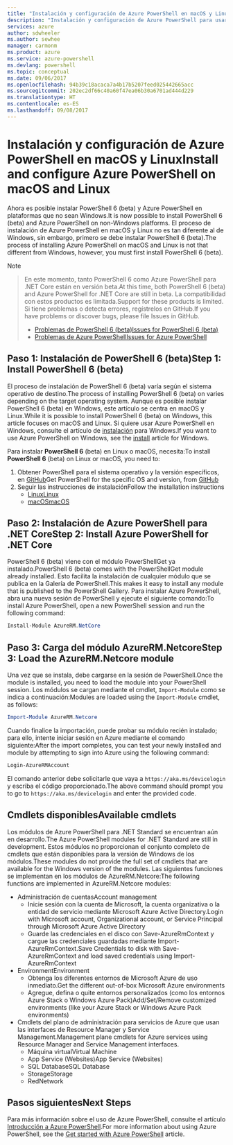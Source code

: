 ```yaml
---
title: "Instalación y configuración de Azure PowerShell en macOS y Linux | Microsoft Docs"
description: "Instalación y configuración de Azure PowerShell para usarlo por primera vez en macOS y Linux."
services: azure
author: sdwheeler
ms.author: sewhee
manager: carmonm
ms.product: azure
ms.service: azure-powershell
ms.devlang: powershell
ms.topic: conceptual
ms.date: 09/06/2017
ms.openlocfilehash: 94b39c18acaca7a4b17b5207feed025442665acc
ms.sourcegitcommit: 202ec2df66c40a60f47ea06b30a6701ad444d229
ms.translationtype: HT
ms.contentlocale: es-ES
ms.lasthandoff: 09/08/2017
---
```

# <a name="install-and-configure-azure-powershell-on-macos-and-linux"></a><span data-ttu-id="cca14-103">Instalación y configuración de Azure PowerShell en macOS y Linux</span><span class="sxs-lookup"><span data-stu-id="cca14-103">Install and configure Azure PowerShell on macOS and Linux</span></span>

<span data-ttu-id="cca14-104">Ahora es posible instalar PowerShell 6 (beta) y Azure PowerShell en plataformas que no sean Windows.</span><span class="sxs-lookup"><span data-stu-id="cca14-104">It is now possible to install PowerShell 6 (beta) and Azure PowerShell on non-Windows platforms.</span></span>
<span data-ttu-id="cca14-105">El proceso de instalación de Azure PowerShell en macOS y Linux no es tan diferente al de Windows, sin embargo, primero se debe instalar PowerShell 6 (beta).</span><span class="sxs-lookup"><span data-stu-id="cca14-105">The process of installing Azure PowerShell on macOS and Linux is not that different from Windows, however, you must first install PowerShell 6 (beta).</span></span>

> [!NOTE]

> <span data-ttu-id="cca14-106">En este momento, tanto PowerShell 6 como Azure PowerShell para .NET Core están en versión beta.</span><span class="sxs-lookup"><span data-stu-id="cca14-106">At this time, both PowerShell 6 (beta) and Azure PowerShell for .NET Core are still in beta.</span></span>
> <span data-ttu-id="cca14-107">La compatibilidad con estos productos es limitada.</span><span class="sxs-lookup"><span data-stu-id="cca14-107">Support for these products is limited.</span></span> <span data-ttu-id="cca14-108">Si tiene problemas o detecta errores, regístrelos en GitHub.</span><span class="sxs-lookup"><span data-stu-id="cca14-108">If you have problems or discover bugs, please file Issues in GitHub.</span></span>
>
> * [<span data-ttu-id="cca14-109">Problemas de PowerShell 6 (beta)</span><span class="sxs-lookup"><span data-stu-id="cca14-109">Issues for PowerShell 6 (beta)</span></span>](https://github.com/PowerShell/PowerShell/issues)
> * [<span data-ttu-id="cca14-110">Problemas de Azure PowerShell</span><span class="sxs-lookup"><span data-stu-id="cca14-110">Issues for Azure PowerShell</span></span>](https://github.com/azure/azure-docs-powershell/issues)

## <a name="step-1-install-powershell-6-beta"></a><span data-ttu-id="cca14-111">Paso 1: Instalación de PowerShell 6 (beta)</span><span class="sxs-lookup"><span data-stu-id="cca14-111">Step 1: Install PowerShell 6 (beta)</span></span>

<span data-ttu-id="cca14-112">El proceso de instalación de PowerShell 6 (beta) varía según el sistema operativo de destino.</span><span class="sxs-lookup"><span data-stu-id="cca14-112">The process of installing PowerShell 6 (beta) on varies depending on the target operating system.</span></span>
<span data-ttu-id="cca14-113">Aunque es posible instalar PowerShell 6 (beta) en Windows, este artículo se centra en macOS y Linux.</span><span class="sxs-lookup"><span data-stu-id="cca14-113">While it is possible to install PowerShell 6 (beta) on Windows, this article focuses on macOS and Linux.</span></span> <span data-ttu-id="cca14-114">Si quiere usar Azure PowerShell en Windows, consulte el artículo de [instalación](./install-azurerm-ps.md) para Windows.</span><span class="sxs-lookup"><span data-stu-id="cca14-114">If you want to use Azure PowerShell on Windows, see the [install](./install-azurerm-ps.md) article for Windows.</span></span>

<span data-ttu-id="cca14-115">Para instalar **PowerShell 6** (beta) en Linux o macOS, necesita:</span><span class="sxs-lookup"><span data-stu-id="cca14-115">To install **PowerShell 6** (beta) on Linux or macOS, you need to:</span></span>

1. <span data-ttu-id="cca14-116">Obtener PowerShell para el sistema operativo y la versión específicos, en [GitHub](https://github.com/powershell/powershell#get-powershell)</span><span class="sxs-lookup"><span data-stu-id="cca14-116">Get PowerShell for the specific OS and version, from [GitHub](https://github.com/powershell/powershell#get-powershell)</span></span>
2. <span data-ttu-id="cca14-117">Seguir las instrucciones de instalación</span><span class="sxs-lookup"><span data-stu-id="cca14-117">Follow the installation instructions</span></span>
   - [<span data-ttu-id="cca14-118">Linux</span><span class="sxs-lookup"><span data-stu-id="cca14-118">Linux</span></span>](https://github.com/PowerShell/PowerShell/blob/master/docs/installation/linux.md)
   - [<span data-ttu-id="cca14-119">macOS</span><span class="sxs-lookup"><span data-stu-id="cca14-119">macOS</span></span>](https://github.com/PowerShell/PowerShell/blob/master/docs/installation/linux.md#macos-1012)

## <a name="step-2-install-azure-powershell-for-net-core"></a><span data-ttu-id="cca14-120">Paso 2: Instalación de Azure PowerShell para .NET Core</span><span class="sxs-lookup"><span data-stu-id="cca14-120">Step 2: Install Azure PowerShell for .NET Core</span></span>

<span data-ttu-id="cca14-121">PowerShell 6 (beta) viene con el módulo PowerShellGet ya instalado.</span><span class="sxs-lookup"><span data-stu-id="cca14-121">PowerShell 6 (beta) comes with the PowerShellGet module already installed.</span></span> <span data-ttu-id="cca14-122">Esto facilita la instalación de cualquier módulo que se publica en la Galería de PowerShell.</span><span class="sxs-lookup"><span data-stu-id="cca14-122">This makes it easy to install any module that is published to the PowerShell Gallery.</span></span> <span data-ttu-id="cca14-123">Para instalar Azure PowerShell, abra una nueva sesión de PowerShell y ejecute el siguiente comando:</span><span class="sxs-lookup"><span data-stu-id="cca14-123">To install Azure PowerShell, open a new PowerShell session and run the following command:</span></span>

```powershell
Install-Module AzureRM.NetCore
```

## <a name="step-3-load-the-azurermnetcore-module"></a><span data-ttu-id="cca14-124">Paso 3: Carga del módulo AzureRM.Netcore</span><span class="sxs-lookup"><span data-stu-id="cca14-124">Step 3: Load the AzureRM.Netcore module</span></span>

<span data-ttu-id="cca14-125">Una vez que se instala, debe cargarse en la sesión de PowerShell.</span><span class="sxs-lookup"><span data-stu-id="cca14-125">Once the module is installed, you need to load the module into your PowerShell session.</span></span> <span data-ttu-id="cca14-126">Los módulos se cargan mediante el cmdlet, `Import-Module` como se indica a continuación:</span><span class="sxs-lookup"><span data-stu-id="cca14-126">Modules are loaded using the `Import-Module` cmdlet, as follows:</span></span>

```powershell
Import-Module AzureRM.Netcore
```

<span data-ttu-id="cca14-127">Cuando finalice la importación, puede probar su módulo recién instalado; para ello, intente iniciar sesión en Azure mediante el comando siguiente:</span><span class="sxs-lookup"><span data-stu-id="cca14-127">After the import completes, you can test your newly installed and module by attempting to sign into Azure using the following command:</span></span>

```powershell
Login-AzureRMAccount
```

<span data-ttu-id="cca14-128">El comando anterior debe solicitarle que vaya a `https://aka.ms/devicelogin` y escriba el código proporcionado.</span><span class="sxs-lookup"><span data-stu-id="cca14-128">The above command should prompt you to go to `https://aka.ms/devicelogin` and enter the provided code.</span></span>

## <a name="available-cmdlets"></a><span data-ttu-id="cca14-129">Cmdlets disponibles</span><span class="sxs-lookup"><span data-stu-id="cca14-129">Available cmdlets</span></span>

<span data-ttu-id="cca14-130">Los módulos de Azure PowerShell para .NET Standard se encuentran aún en desarrollo.</span><span class="sxs-lookup"><span data-stu-id="cca14-130">The Azure PowerShell modules for .NET Standard are still in development.</span></span> <span data-ttu-id="cca14-131">Estos módulos no proporcionan el conjunto completo de cmdlets que están disponibles para la versión de Windows de los módulos.</span><span class="sxs-lookup"><span data-stu-id="cca14-131">These modules do not provide the full set of cmdlets that are available for the Windows version of the modules.</span></span> <span data-ttu-id="cca14-132">Las siguientes funciones se implementan en los módulos de AzureRM.Netcore:</span><span class="sxs-lookup"><span data-stu-id="cca14-132">The following functions are implemented in AzureRM.Netcore modules:</span></span>

* <span data-ttu-id="cca14-133">Administración de cuentas</span><span class="sxs-lookup"><span data-stu-id="cca14-133">Account management</span></span>
  - <span data-ttu-id="cca14-134">Inicie sesión con la cuenta de Microsoft, la cuenta organizativa o la entidad de servicio mediante Microsoft Azure Active Directory.</span><span class="sxs-lookup"><span data-stu-id="cca14-134">Login with Microsoft account, Organizational account, or Service Principal through Microsoft Azure Active Directory</span></span>
  - <span data-ttu-id="cca14-135">Guarde las credenciales en el disco con Save-AzureRmContext y cargue las credenciales guardadas mediante Import-AzureRmContext.</span><span class="sxs-lookup"><span data-stu-id="cca14-135">Save Credentials to disk with Save-AzureRmContext and load saved credentials using Import-AzureRmContext</span></span>
* <span data-ttu-id="cca14-136">Environment</span><span class="sxs-lookup"><span data-stu-id="cca14-136">Environment</span></span>
  - <span data-ttu-id="cca14-137">Obtenga los diferentes entornos de Microsoft Azure de uso inmediato.</span><span class="sxs-lookup"><span data-stu-id="cca14-137">Get the different out-of-box Microsoft Azure environments</span></span>
  - <span data-ttu-id="cca14-138">Agregue, defina o quite entornos personalizados (como los entornos Azure Stack o Windows Azure Pack)</span><span class="sxs-lookup"><span data-stu-id="cca14-138">Add/Set/Remove customized environments (like your Azure Stack or Windows Azure Pack environments)</span></span>
* <span data-ttu-id="cca14-139">Cmdlets del plano de administración para servicios de Azure que usan las interfaces de Resource Manager y Service Management.</span><span class="sxs-lookup"><span data-stu-id="cca14-139">Management plane cmdlets for Azure services using Resource Manager and Service Management interfaces.</span></span>
  - <span data-ttu-id="cca14-140">Máquina virtual</span><span class="sxs-lookup"><span data-stu-id="cca14-140">Virtual Machine</span></span>
  - <span data-ttu-id="cca14-141">App Service (Websites)</span><span class="sxs-lookup"><span data-stu-id="cca14-141">App Service (Websites)</span></span>
  - <span data-ttu-id="cca14-142">SQL Database</span><span class="sxs-lookup"><span data-stu-id="cca14-142">SQL Database</span></span>
  - <span data-ttu-id="cca14-143">Storage</span><span class="sxs-lookup"><span data-stu-id="cca14-143">Storage</span></span>
  - <span data-ttu-id="cca14-144">Red</span><span class="sxs-lookup"><span data-stu-id="cca14-144">Network</span></span>

## <a name="next-steps"></a><span data-ttu-id="cca14-145">Pasos siguientes</span><span class="sxs-lookup"><span data-stu-id="cca14-145">Next Steps</span></span>

<span data-ttu-id="cca14-146">Para más información sobre el uso de Azure PowerShell, consulte el artículo [Introducción a Azure PowerShell](get-started-azureps.md).</span><span class="sxs-lookup"><span data-stu-id="cca14-146">For more information about using Azure PowerShell, see the [Get started with Azure PowerShell](get-started-azureps.md) article.</span></span>
